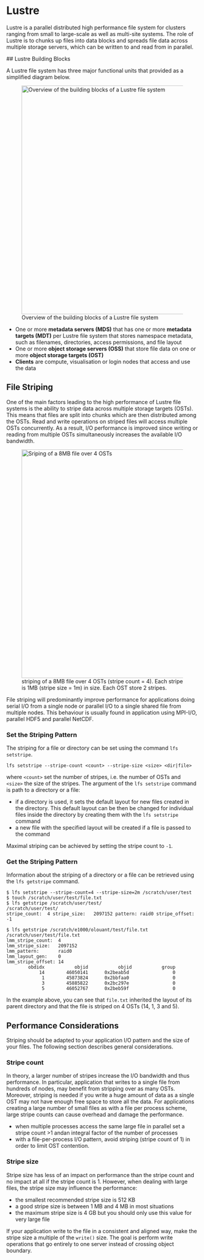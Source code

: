 # Lustre

Lustre is a parallel distributed high performance file system for clusters 
ranging from small to large-scale as well as multi-site systems. The 
role of Lustre is to chunks up files into data blocks and spreads file data 
across multiple storage servers, which can be written to and read from in 
parallel.

## Lustre Building Blocks

A Lustre file system has three major functional units that provided as a 
simplified diagram below.

<figure>
  <img 
    src="../../../assets/images/lustre-overview.svg" 
    width="600px"
    alt="Overview of the building blocks of a Lustre file system"
  >
  <figcaption>Overview of the building blocks of a Lustre file system</figcaption>
</figure>

- One or more **metadata servers (MDS)** that has one or more **metadata targets 
  (MDT)** per Lustre file system that stores namespace metadata, such as 
  filenames, directories, access permissions, and file layout
- One or more **object storage servers (OSS)** that store file data on one or 
  more **object storage targets (OST)**
- **Clients**  are compute, visualisation or login nodes that access and use the
  data

## File Striping

One of the main factors leading to the high performance of Lustre file systems 
is the ability to stripe data across multiple storage targets (OSTs). This means
that files are split into chunks which are then distributed among the OSTs. Read
and write operations on striped files will access multiple OSTs concurrently. 
As a result, I/O performance is improved since writing or reading from multiple
OSTs simultaneously increases the available I/O bandwidth. 

<figure>
  <img 
    src="../../../assets/images/lustre-striping.svg" 
    width="600px"
    alt="Sriping of a 8MB file over 4 OSTs"
  >
  <figcaption>
    striping of a 8MB file over 4 OSTs (stripe count = 4). Each stripe is 1MB 
    (stripe size = 1m) in size. Each OST store 2 stripes.
  </figcaption>
</figure>

File striping will predominantly improve performance for applications doing 
serial I/O from a single node or parallel I/O to a single shared file from 
multiple nodes. This behaviour is usually found in application using MPI-I/O, 
parallel HDF5 and parallel NetCDF.

### Set the Striping Pattern 

The striping for a file or directory can be set using the command 
`lfs setstripe`.

```
lfs setstripe --stripe-count <count> --stripe-size <size> <dir|file>
```

where `<count>` set the number of stripes, i.e. the number of OSTs and `<size>`
the size of the stripes. The argument of the `lfs setstripe` command is path to 
a directory or a file:

- if a directory is used, it sets the default layout for new files created in 
  the directory. This default layout can be then be changed for individual files
  inside the directory by creating them with the `lfs setstripe` command
- a new file with the specified layout will be created if a file is passed to 
  the command

Maximal striping can be achieved by setting the stripe count to `-1`.

### Get the Striping Pattern 

Information about the striping of a directory or a file can be retrieved using
the `lfs getstripe` command.

```
$ lfs setstripe --stripe-count=4 --stripe-size=2m /scratch/user/test
$ touch /scratch/user/test/file.txt
$ lfs getstripe /scratch/user/test/
/scratch/user/test/
stripe_count:  4 stripe_size:   2097152 pattern: raid0 stripe_offset: -1

$ lfs getstripe /scratch/e1000/olouant/test/file.txt
/scratch/user/test/file.txt
lmm_stripe_count:  4
lmm_stripe_size:   2097152
lmm_pattern:       raid0
lmm_layout_gen:    0
lmm_stripe_offset: 14
        obdidx           objid           objid           group
            14        46050141      0x2beab5d                0
             1        45873824      0x2bbfaa0                0
             3        45885822      0x2bc297e                0
             5        46052767      0x2beb59f                0
```

In the example above, you can see that `file.txt` inherited the layout of its
parent directory and that the file is striped on 4 OSTs (14, 1, 3 and 5).

## Performance Considerations

Striping should be adapted to your application I/O pattern and the size of your
files. The following section describes general considerations.

### Stripe count

In theory, a larger number of stripes increase the I/O bandwidth and thus
performance. In particular, application that writes to a single file from 
hundreds of nodes, may benefit from stripping over as many OSTs. Moreover, 
striping is needed if you write a huge amount of data as a single OST may not 
have enough free space to store all the data. For applications creating a large
number of small files as with a file per process scheme, large stripe counts can
cause overhead and damage the performance.

- when multiple processes access the same large file in parallel set a stripe 
  count >1 andan integral factor of the number of processes
- with a file-per-process I/O pattern, avoid striping (stripe count of 1) in 
  order to limit OST contention.

### Stripe size

Stripe size has less of an impact on performance than the stripe count and no 
impact at all if the stripe count is 1. However, when dealing with large files,
the stripe size may influence the performance:

- the smallest recommended stripe size is 512 KB
- a good stripe size is between 1 MB and 4 MB in most situations
- the maximum stripe size is 4 GB but you should only use this value for very
  large file

If your application write to the file in a consistent and aligned way, make the
stripe size a multiple of the `write()` size. The goal is perform write 
operations that go entirely to one server instead of crossing object boundary. 
